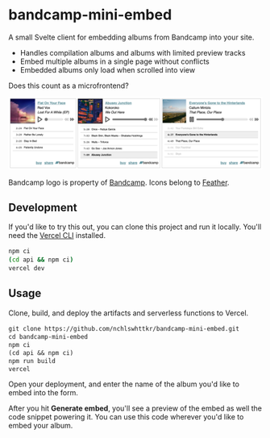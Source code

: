# bandcamp-mini-embed

A small Svelte client for embedding albums from Bandcamp into your site.

- Handles compilation albums and albums with limited preview tracks
- Embed multiple albums in a single page without conflicts
- Embedded albums only load when scrolled into view

Does this count as a microfrontend?

![Three music players sit side by side - each player shows an album cover, details about the current song, music controls, and a list of tracks](./screenshot.png)

Bandcamp logo is property of [Bandcamp](https://bandcamp.com). Icons belong to [Feather](https://feathericons.com/).

## Development

If you'd like to try this out, you can clone this project and run it locally. You'll need the [Vercel CLI](https://vercel.com/docs/cli) installed.

```sh
npm ci
(cd api && npm ci)
vercel dev
```

## Usage

Clone, build, and deploy the artifacts and serverless functions to Vercel.

```
git clone https://github.com/nchlswhttkr/bandcamp-mini-embed.git
cd bandcamp-mini-embed
npm ci
(cd api && npm ci)
npm run build
vercel
```

Open your deployment, and enter the name of the album you'd like to embed into the form.

After you hit **Generate embed**, you'll see a preview of the embed as well the code snippet powering it. You can use this code wherever you'd like to embed your album.

<!--
TODO
 - https://botany.bandcamp.com/track/fourteen-45-tails
 - Support tracks rather than only albums
 - Handling play suspending (waiting)
 - Document that player doesn't seem to play nice with constructor API
 - Check compatability with audio/source elements, fix console errors
 - Look for guidance on range input accessibility
 - Investigate dynamically generating/linking caption files
 - Error handling if no tracks are streamable
 - Remove/resolve workaround with inconsistent seeking on Firefox
 - Fix keyboard navigation, disabled elements
 - Fix album artwork appearing distorted on Safari (specify img width)
 - Make player icons look nicer in dark mode
 -->
